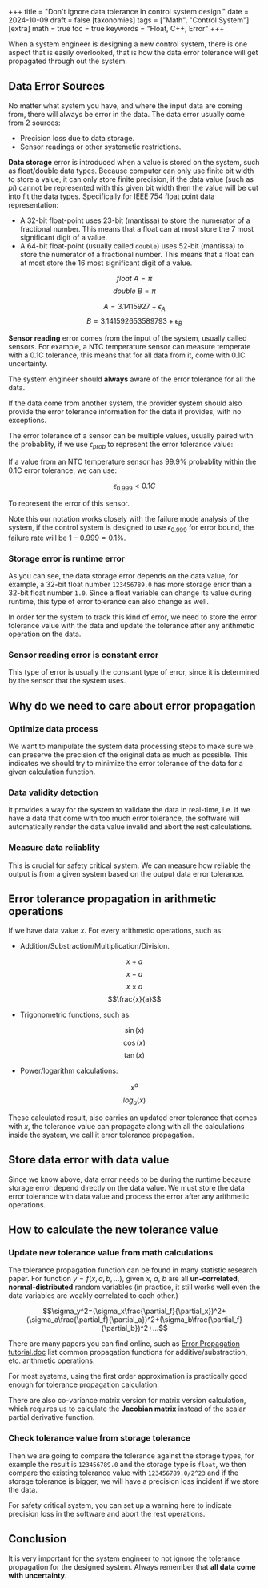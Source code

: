 +++
title = "Don't ignore data tolerance in control system design."
date = 2024-10-09
draft = false
[taxonomies]
  tags = ["Math", "Control System"]
[extra]
  math = true
  toc = true
	keywords = "Float, C++, Error"
+++

When a system engineer is designing a new control system, there is one aspect that is easily overlooked, that is how the data error tolerance will get propagated through out the system.

## Data Error Sources

No matter what system you have, and where the input data are coming from, there will always be error in the data. The data error usually come from 2 sources:

* Precision loss due to data storage.
* Sensor readings or other systemetic restrictions.

**Data storage** error is introduced when a value is stored on the system, such as float/double data types. Because computer can only use finite bit width to store a value, it can only store finite precision, if the data value (such as $pi$) cannot be represented with this given bit width then the value will be cut into fit the data types. Specifically for IEEE 754 float point data representation:

- A 32-bit float-point uses 23-bit (mantissa) to store the numerator of a fractional number. This means that a float can at most store the 7 most significant digit of a value.
- A 64-bit float-point (usually called `double`) uses 52-bit (mantissa) to store the numerator of a fractional number. This means that a float can at most store the 16 most significant digit of a value.

$$float\ A=\pi$$
$$double\ B=\pi$$

$$A=3.1415927+\epsilon_A$$
$$B=3.141592653589793+\epsilon_B$$

**Sensor reading** error comes from the input of the system, usually called sensors. For example, a NTC temperature sensor can measure temperate with a 0.1C tolerance, this means that for all data from it, come with 0.1C uncertainty.

The system engineer should **always** aware of the error tolerance for all the data.

If the data come from another system, the provider system should also provide the error tolerance information for the data it provides, with no exceptions.

The error tolerance of a sensor can be multiple values, usually paired with the probablity, if we use $\epsilon_{prob}$ to represent the error tolerance value:

If a value from an NTC temperature sensor has 99.9% probablity within the 0.1C error tolerance, we can use:

$$\epsilon_{0.999}<0.1C$$

To represent the error of this sensor.

Note this our notation works closely with the failure mode analysis of the system, if the control system is designed to use $\epsilon_{0.999}$ for error bound, the failure rate will be $1-0.999=0.1\%$.

### Storage error is runtime error

As you can see, the data storage error depends on the data value, for example, a 32-bit float number `123456789.0` has more storage error than a 32-bit float number `1.0`. Since a float variable can change its value during runtime, this type of error tolerance can also change as well.

In order for the system to track this kind of error, we need to store the error tolerance value with the data and update the tolerance after any arithmetic operation on the data.

### Sensor reading error is constant error

This type of error is usually the constant type of error, since it is determined by the sensor that the system uses.

## Why do we need to care about error propagation

### Optimize data process

We want to manipulate the system data processing steps to make sure we can preserve the precision of the original data as much as possible. This indicates we should try to minimize the error tolerance of the data for a given calculation function.

### Data validity detection

It provides a way for the system to validate the data in real-time, i.e. if we have a data that come with too much error tolerance, the software will automatically render the data value invalid and abort the rest calculations.

### Measure data reliablity

This is crucial for safety critical system. We can measure how reliable the output is from a given system based on the output data error tolerance.


## Error tolerance propagation in arithmetic operations

If we have data value $x$. For every arithmetic operations, such as:

* Addition/Substraction/Multiplication/Division.

$$x+a$$
$$x-a$$
$$x\times a$$
$$\frac{x}{a}$$

* Trigonometric functions, such as:

$$\sin(x)$$ 
$$\cos(x)$$ 
$$\tan(x)$$

* Power/logarithm calculations:

$$x^a$$
$$log_a(x)$$

These calculated result, also carries an updated error tolerance that comes with $x$, the tolerance value can propagate along with all the calculations inside the system, we call it error tolerance propagation.

## Store data error with data value

Since we know above, data error needs to be during the runtime because storage error depend directly on the data value. We must store the data error tolerance with data value and process the error after any arithmetic operations.

## How to calculate the new tolerance value

### Update new tolerance value from math calculations

The tolerance propagation function can be found in many statistic research paper. For function $y=f(x, a, b,\dots)$, given $x$, $a$, $b$ are all **un-correlated**, **normal-distributed** random variables (in practice, it still works well even the data variables are weakly correlated to each other.)

$$\sigma_y^2=(\sigma_x\frac{\partial_f}{\partial_x})^2+(\sigma_a\frac{\partial_f}{\partial_a})^2+(\sigma_b\frac{\partial_f}{\partial_b})^2+...$$

There are many papers you can find online, such as [Error Propagation tutorial.doc](https://foothill.edu/psme/daley/tutorials_files/10.%20Error%20Propagation.pdf) list common propagation functions for additive/substraction, etc. arithmetic operations.

For most systems, using the first order approximation is practically good enough for tolerance propagation calculation.

There are also co-variance matrix version for matrix version calculation, which requires us to calculate the **Jacobian matrix** instead of the scalar partial derivative function.

### Check tolerance value from storage tolerance

Then we are going to compare the tolerance against the storage types, for example the result is `123456789.0` and the storage type is `float`, we then compare the existing tolerance value with `123456789.0/2^23` and if the storage tolerance is bigger, we will have a precision loss incident if we store the data.

For safety critical system, you can set up a warning here to indicate precision loss in the software and abort the rest operations.

## Conclusion

It is very important for the system engineer to not ignore the tolerance propagation for the designed system. Always remember that **all data come with uncertainty**.